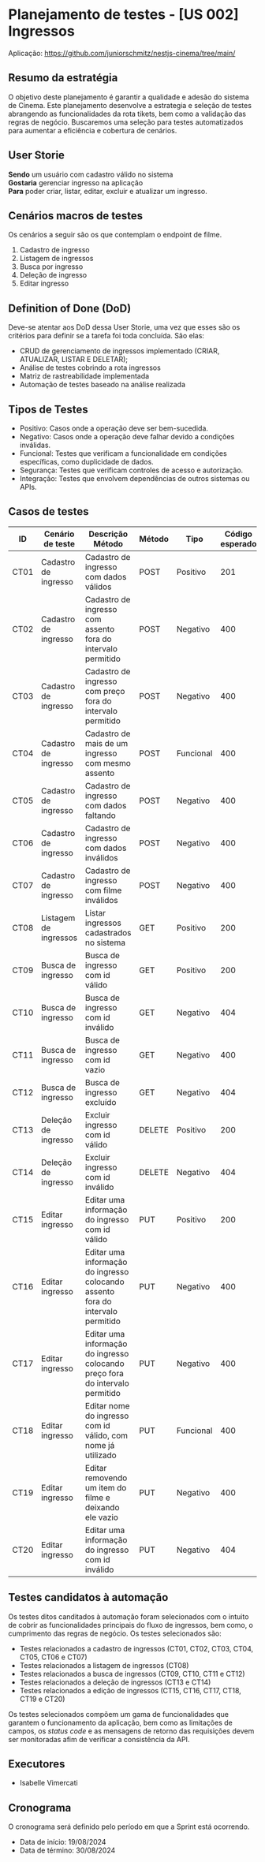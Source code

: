 # Planejamento de testes - [US 002] Ingressos

Aplicação: <https://github.com/juniorschmitz/nestjs-cinema/tree/main/>

## Resumo da estratégia

O objetivo deste planejamento é garantir a qualidade e adesão do sistema de Cinema. Este planejamento desenvolve a estrategia e seleção de testes abrangendo as funcionalidades da rota tikets, bem como a validação das regras de negócio. Buscaremos uma seleção para testes automatizados para aumentar a eficiência e cobertura de cenários.

## User Storie

**Sendo** um usuário com cadastro válido no sistema\
**Gostaria** gerenciar ingresso na aplicação\
**Para** poder criar, listar, editar, excluir e atualizar um ingresso.

## Cenários macros de testes

Os cenários a seguir são os que contemplam o endpoint de filme.

1. Cadastro de ingresso
2. Listagem de ingressos
3. Busca por ingresso
4. Deleção de ingresso
5. Editar ingresso

## Definition of Done (DoD)

Deve-se atentar aos DoD dessa User Storie, uma vez que esses são os critérios para definir se a tarefa foi toda concluída. São elas:

- CRUD de gerenciamento de ingressos implementado (CRIAR, ATUALIZAR, LISTAR E DELETAR);
- Análise de testes cobrindo a rota ingressos
- Matriz de rastreabilidade implementada
- Automação de testes baseado na análise realizada

## Tipos de Testes

- Positivo: Casos onde a operação deve ser bem-sucedida.
- Negativo: Casos onde a operação deve falhar devido a condições inválidas.
- Funcional: Testes que verificam a funcionalidade em condições específicas, como duplicidade de dados.
- Segurança: Testes que verificam controles de acesso e autorização.
- Integração: Testes que envolvem dependências de outros sistemas ou APIs.

## Casos de testes

| ID   | Cenário de teste      | Descrição Método                                                                | Método | Tipo      | Código esperado |
| ---- | --------------------- | ------------------------------------------------------------------------------- | ------ | --------- | --------------- |
| CT01 | Cadastro de ingresso  | Cadastro de ingresso com dados válidos                                          | POST   | Positivo  | 201             |
| CT02 | Cadastro de ingresso  | Cadastro de ingresso com assento fora do intervalo permitido                    | POST   | Negativo  | 400             |
| CT03 | Cadastro de ingresso  | Cadastro de ingresso com preço fora do intervalo permitido                      | POST   | Negativo  | 400             |
| CT04 | Cadastro de ingresso  | Cadastro de mais de um ingresso com mesmo assento                               | POST   | Funcional | 400             |
| CT05 | Cadastro de ingresso  | Cadastro de ingresso com dados faltando                                         | POST   | Negativo  | 400             |
| CT06 | Cadastro de ingresso  | Cadastro de ingresso com dados inválidos                                        | POST   | Negativo  | 400             |
| CT07 | Cadastro de ingresso  | Cadastro de ingresso com filme inválidos                                        | POST   | Negativo  | 400             |
| CT08 | Listagem de ingressos | Listar ingressos cadastrados no sistema                                         | GET    | Positivo  | 200             |
| CT09 | Busca de ingresso     | Busca de ingresso com id válido                                                 | GET    | Positivo  | 200             |
| CT10 | Busca de ingresso     | Busca de ingresso com id inválido                                               | GET    | Negativo  | 404             |
| CT11 | Busca de ingresso     | Busca de ingresso com id vazio                                                  | GET    | Negativo  | 400             |
| CT12 | Busca de ingresso     | Busca de ingresso excluído                                                      | GET    | Negativo  | 404             |
| CT13 | Deleção de ingresso   | Excluir ingresso com id válido                                                  | DELETE | Positivo  | 200             |
| CT14 | Deleção de ingresso   | Excluir ingresso com id inválido                                                | DELETE | Negativo  | 404             |
| CT15 | Editar ingresso       | Editar uma informação do ingresso com id válido                                 | PUT    | Positivo  | 200             |
| CT16 | Editar ingresso       | Editar uma informação do ingresso colocando assento fora do intervalo permitido | PUT    | Negativo  | 400             |
| CT17 | Editar ingresso       | Editar uma informação do ingresso colocando preço fora do intervalo permitido   | PUT    | Negativo  | 400             |
| CT18 | Editar ingresso       | Editar nome do ingresso com id válido, com nome já utilizado                    | PUT    | Funcional | 400             |
| CT19 | Editar ingresso       | Editar removendo um item do filme e deixando ele vazio                          | PUT    | Negativo  | 400             |
| CT20 | Editar ingresso       | Editar uma informação do ingresso com id inválido                               | PUT    | Negativo  | 404             |

## Testes candidatos à automação

Os testes ditos canditados à automação foram selecionados com o intuito de cobrir as funcionalidades principais do fluxo de ingressos, bem como, o cumprimento das regras de negócio. Os testes selecionados são:

- Testes relacionados a cadastro de ingressos (CT01, CT02, CT03, CT04, CT05, CT06 e CT07)
- Testes relacionados a listagem de ingressos (CT08)
- Testes relacionados a busca de ingressos (CT09, CT10, CT11 e CT12)
- Testes relacionados a deleção de ingressos (CT13 e CT14)
- Testes relacionados a edição de ingressos (CT15, CT16, CT17, CT18, CT19 e CT20)

Os testes selecionados compõem um gama de funcionalidades que garantem o funcionamento da aplicação, bem como as limitações de campos, os _status code_ e as mensagens de retorno das requisições devem ser monitoradas afim de verificar a consistência da API.

## Executores

- Isabelle Vimercati

## Cronograma

O cronograma será definido pelo período em que a Sprint está ocorrendo.

- Data de início: 19/08/2024
- Data de término: 30/08/2024
